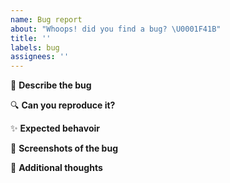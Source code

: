 ```yaml
---
name: Bug report
about: "Whoops! did you find a bug? \U0001F41B"
title: ''
labels: bug
assignees: ''
---
```


:rotating_light: **Describe the bug**

:mag: **Can you reproduce it?**

<!-- Explain the steps to reproduce the bug!
1. Navigate to '...'
2. Click on '....'
3. Scroll to '....'
4. This will make '...' happen
-->

:sparkles: **Expected behavoir**

<!-- Explain how you expect the site to behave -->

:camera_flash: **Screenshots of the bug**

<!-- You can drag and drop or paste an image from the clipboard here -->

:memo: **Additional thoughts**

<!-- Are there other relevant improvements you think could be made? -->
